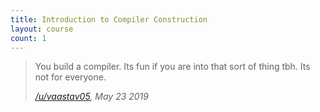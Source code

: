 ```yaml
---
title: Introduction to Compiler Construction
layout: course
count: 1
---
```


> You build a compiler. Its fun if you are into that sort of thing tbh. Its not for everyone.
>
> <cite><a href="https://www.reddit.com/r/UBC/comments/bsasu1/comp_sci_courses_at_ubc/eom20bx">/u/vaastav05</a>, May 23 2019</cite>
